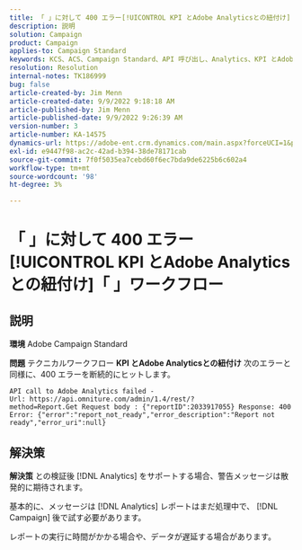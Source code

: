 ```yaml
---
title: 「 」に対して 400 エラー[!UICONTROL KPI とAdobe Analyticsとの紐付け]「 」ワークフロー
description: 説明
solution: Campaign
product: Campaign
applies-to: Campaign Standard
keywords: KCS、ACS、Campaign Standard、API 呼び出し、Analytics、KPI とAdobe Analyticsとの紐付け、400 エラー
resolution: Resolution
internal-notes: TK186999
bug: false
article-created-by: Jim Menn
article-created-date: 9/9/2022 9:18:18 AM
article-published-by: Jim Menn
article-published-date: 9/9/2022 9:26:39 AM
version-number: 3
article-number: KA-14575
dynamics-url: https://adobe-ent.crm.dynamics.com/main.aspx?forceUCI=1&pagetype=entityrecord&etn=knowledgearticle&id=90e43d53-2030-ed11-9db1-0022480866ad
exl-id: e9447f98-ac2c-42ad-b394-38de78171cab
source-git-commit: 7f0f5035ea7cebd60f6ec7bda9de6225b6c602a4
workflow-type: tm+mt
source-wordcount: '98'
ht-degree: 3%

---
```


# 「 」に対して 400 エラー[!UICONTROL KPI とAdobe Analyticsとの紐付け]「 」ワークフロー

## 説明


<b>環境</b>
Adobe Campaign Standard

<b>問題</b>
テクニカルワークフロー <b>KPI とAdobe Analyticsとの紐付け</b> 次のエラーと同様に、400 エラーを断続的にヒットします。

```
API call to Adobe Analytics failed - Url: https://api.omniture.com/admin/1.4/rest/?method=Report.Get Request body : {"reportID":2033917055} Response: 400 Error: {"error":"report_not_ready","error_description":"Report not ready","error_uri":null}
```

## 解決策


<b>解決策</b>
との検証後 [!DNL Analytics] をサポートする場合、警告メッセージは散発的に期待されます。

基本的に、メッセージは [!DNL Analytics] レポートはまだ処理中で、 [!DNL Campaign] 後で試す必要があります。

レポートの実行に時間がかかる場合や、データが遅延する場合があります。
